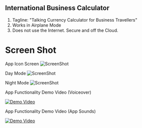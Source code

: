 ## International Business Calculator
1. Tagline: "Talking Currency Calculator for Business Travellers" 
2. Works in Airplane Mode
3. Does not use the Internet. Secure and off the Cloud.  

# Screen Shot
App Icon Screen 
![ScreenShot](https://github.com/drmartens/danamartens/blob/master/CC%20iOS/homeappicon.PNG) 

Day Mode 
![ScreenShot](https://github.com/drmartens/danamartens/blob/master/CC%20iOS/daymode.PNG) 

Night Mode
![ScreenShot](https://github.com/drmartens/danamartens/blob/master/CC%20iOS/nightmode.PNG) 

App Functionality Demo Video (Voiceover)

[![Demo Video](https://github.com/drmartens/danamartens/blob/master/CC%20iOS/ipadappyoutubess.png)](https://youtu.be/tTM2R2U3Cn0)

App Functionality Demo Video (App Sounds) 

[![Demo Video](https://github.com/drmartens/danamartens/blob/master/CC%20iOS/ipadappyoutubess.png)](https://youtu.be/tfl8Z8q_LJw)







  
 
